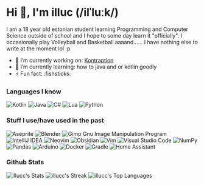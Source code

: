 <!-- 
For anyone reading feel free to use this as a template 👍

https://home.illuc.xyz/-->

# Hi 👋, I'm illuc (/ilˈluːk/)
I am a 18 year old estonian student learning Programming and Computer Science outside of school and I hope to some day learn it "officially". I occasionally play Volleyball and Basketball aaaand...... I have nothing else to write at the moment lol :p

- 🔭 I’m currently working on: [Kontraption](https://github.com/illucc/Kontraption)
- 🌱 I’m currently learning: how to java and or kotlin goodly
- ⚡ Fun fact: :fishsticks:

### Languages I know 
![Kotlin](https://img.shields.io/badge/kotlin-%237F52FF.svg?style=for-the-badge&logo=kotlin&logoColor=white) ![Java](https://img.shields.io/badge/java-%23ED8B00.svg?style=for-the-badge&logo=openjdk&logoColor=white) ![C#](https://img.shields.io/badge/c%23-%23239120.svg?style=for-the-badge&logo=c-sharp&logoColor=white) ![Lua](https://img.shields.io/badge/lua-%232C2D72.svg?style=for-the-badge&logo=lua&logoColor=white) ![Python](https://img.shields.io/badge/python-3670A0?style=for-the-badge&logo=python&logoColor=ffdd54)

### Stuff I use/have used in the past
![Aseprite](https://img.shields.io/badge/Aseprite-FFFFFF?style=for-the-badge&logo=Aseprite&logoColor=#7D929E) ![Blender](https://img.shields.io/badge/blender-%23F5792A.svg?style=for-the-badge&logo=blender&logoColor=white) ![Gimp Gnu Image Manipulation Program](https://img.shields.io/badge/Gimp-657D8B?style=for-the-badge&logo=gimp&logoColor=FFFFFF) ![IntelliJ IDEA](https://img.shields.io/badge/IntelliJIDEA-000000.svg?style=for-the-badge&logo=intellij-idea&logoColor=white) ![Neovim](https://img.shields.io/badge/NeoVim-%2357A143.svg?&style=for-the-badge&logo=neovim&logoColor=white) ![Obsidian](https://img.shields.io/badge/Obsidian-%23483699.svg?style=for-the-badge&logo=obsidian&logoColor=white) ![Vim](https://img.shields.io/badge/VIM-%2311AB00.svg?style=for-the-badge&logo=vim&logoColor=white) ![Visual Studio Code](https://img.shields.io/badge/Visual%20Studio%20Code-0078d7.svg?style=for-the-badge&logo=visual-studio-code&logoColor=white) ![NumPy](https://img.shields.io/badge/numpy-%23013243.svg?style=for-the-badge&logo=numpy&logoColor=white) ![Pandas](https://img.shields.io/badge/pandas-%23150458.svg?style=for-the-badge&logo=pandas&logoColor=white) ![Arduino](https://img.shields.io/badge/-Arduino-00979D?style=for-the-badge&logo=Arduino&logoColor=white) ![Docker](https://img.shields.io/badge/docker-%230db7ed.svg?style=for-the-badge&logo=docker&logoColor=white) ![Gradle](https://img.shields.io/badge/Gradle-02303A.svg?style=for-the-badge&logo=Gradle&logoColor=white) ![Home Assistant](https://img.shields.io/badge/home%20assistant-%2341BDF5.svg?style=for-the-badge&logo=home-assistant&logoColor=white)

### Github Stats
![illucc's Stats](https://github-readme-stats.vercel.app/api?username=illucc&theme=nord&show_icons=true&hide_border=true&count_private=true)
![illucc's Streak](https://github-readme-streak-stats.herokuapp.com/?user=illucc&theme=nord&hide_border=true)
![illucc's Top Languages](https://github-readme-stats.vercel.app/api/top-langs/?username=illucc&theme=nord&show_icons=true&hide_border=true&layout=compact)

<!--[![vue-command-palette](https://svg.bookmark.style/api?url=https://github.com/illucc/Kontraption&mode=dark)](https://github.com/illucc/Kontraption)
-->
<!--
### Donating
<a href="https://www.buymeacoffee.com/illuc" target="_blank"><img src="https://cdn.buymeacoffee.com/buttons/default-orange.png" alt="Buy Me A Coffee" height="41" width="174"></a>
-->
<!--
https://github.com/Ileriayo/markdown-badges
-->
